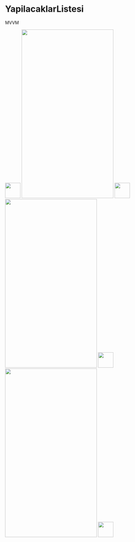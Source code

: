 # YapilacaklarListesi
MVVM
<div align = "center>
   <img src="https://i.imgur.com/41TO4tz.png" height="550" width="300"  >                                                                  
  <img src="" width="50"/>                                                                                               

  <img src="https://i.imgur.com/sySH70O.png" height="550" width="300"  >
  <img src="" width="50"/>
                     
  <img src="https://i.imgur.com/UG90Ivh.png" height="550" width="300" >
  <img src="" width="50"/>
  <img src="https://i.imgur.com/GsIYeDR.png" height="550" width="300"  ">
  <img src="" width="50"/>

 </div>                                                                                               
